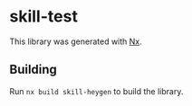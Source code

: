 # skill-test

This library was generated with [Nx](https://nx.dev).

## Building

Run `nx build skill-heygen` to build the library.
